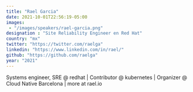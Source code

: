 ```yaml
---
title: "Rael Garcia"
date: 2021-10-01T22:56:19-05:00
images:
 - "/images/speakers/rael-garcia.png"
designation : "Site Reliability Engineer en Red Hat"
country: "mx"
twitter: "https://twitter.com/raelga"
linkedin: "https://www.linkedin.com/in/rael/"
github: "https://github.com/raelga"
year: "2021"
---
```



Systems engineer, SRE @ redhat | Contributor @ kubernetes | Organizer @ Cloud Native Barcelona | more at rael.io